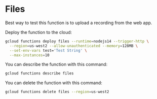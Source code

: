 # Files

Best way to test this function is to upload a recording from the web app.

Deploy the function to the cloud:

```sh
gcloud functions deploy files --runtime=nodejs14 --trigger-http \
  --region=us-west2 --allow-unauthenticated --memory=128MB \
  --set-env-vars test='Test String' \
  --max-instances=10
```

You can describe the function with this command:

```sh
gcloud functions describe files
```

You can delete the function with this command:

```sh
gcloud functions delete files --region=us-west2
```


